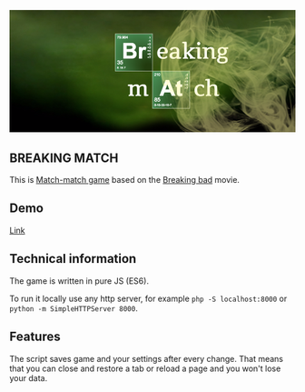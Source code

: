 ![BREAKING MATCH](./img/logo.png)

## BREAKING MATCH
This is [Match-match game](https://en.wikipedia.org/wiki/Concentration_(game)) based on the [Breaking bad](https://en.wikipedia.org/wiki/Breaking_Bad) movie.

## Demo
[Link](https://d-lobanov-breaking-match.glitch.me/)

## Technical information
The game is written in pure JS (ES6).

To run it locally use any http server, for example `php -S localhost:8000` or `python -m SimpleHTTPServer 8000`.

## Features
The script saves game and your settings after every change. That means that you can close and restore a tab or reload a page and you won't lose your data.
